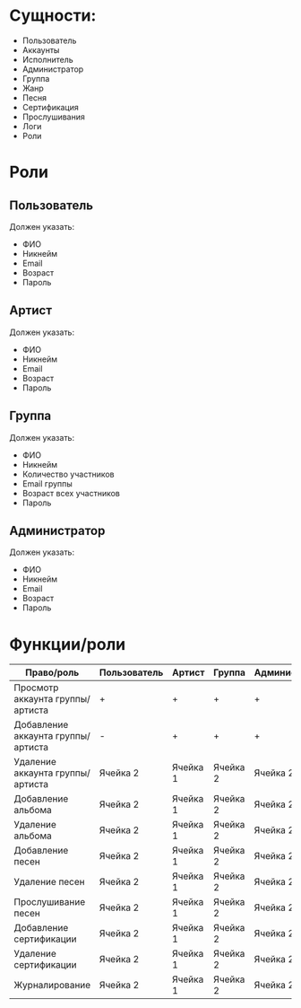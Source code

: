 # Сущности:
- Пользователь
- Аккаунты
- Исполнитель
- Администратор
- Группа
- Жанр
- Песня
- Сертификация
- Прослушивания 
- Логи
- Роли
# Роли
## Пользователь
Должен указать:
- ФИО
- Никнейм
- Email
- Возраст
- Пароль
## Артист
Должен указать:
- ФИО
- Никнейм
- Email
- Возраст
- Пароль
## Группа
Должен указать:
- ФИО
- Никнейм
- Количество участников
- Email группы
- Возраст всех участников
- Пароль
## Администратор
Должен указать:
- ФИО
- Никнейм
- Email
- Возраст
- Пароль
# Функции/роли
| Право/роль  | Пользователь | Артист | Группа | Администратор | 
| ----------- | ----------- | -----------  | ----------- | ----------- | 
| Просмотр аккаунта группы/артиста    | +    |  +    | +   | +    | 
| Добавление аккаунта группы/артиста    | -   |  +   | +   | +   | 
| Удаление аккаунта группы/артиста    | Ячейка 2    |  Ячейка 1    | Ячейка 2   | Ячейка 2    | 
| Добавление альбома    | Ячейка 2    |  Ячейка 1    | Ячейка 2   | Ячейка 2    | 
| Удаление альбома   | Ячейка 2    |  Ячейка 1    | Ячейка 2   | Ячейка 2    | 
| Добавление песен| Ячейка 2    |  Ячейка 1    | Ячейка 2   | Ячейка 2    | 
| Удаление песен    | Ячейка 2    |  Ячейка 1    | Ячейка 2   | Ячейка 2    |
| Прослушивание песен    | Ячейка 2    |  Ячейка 1    | Ячейка 2   | Ячейка 2    |
| Добавление сертификации    | Ячейка 2    |  Ячейка 1    | Ячейка 2   | Ячейка 2    |
| Удаление сертификации    | Ячейка 2    |  Ячейка 1    | Ячейка 2   | Ячейка 2    |
| Журналирование    | Ячейка 2    |  Ячейка 1    | Ячейка 2   | Ячейка 2    |




